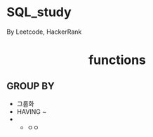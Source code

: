 # SQL_study
By Leetcode, HackerRank


<div align="center"><h1> functions </h1></div>

## GROUP BY
- 그룹화
- HAVING ~
- * ㅇㅇ
